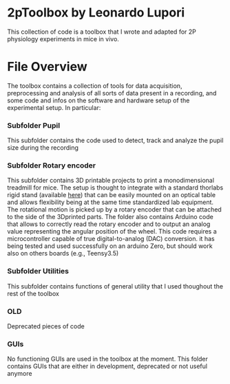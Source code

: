 # 2pToolbox by Leonardo Lupori

This collection of code is a toolbox that I wrote and adapted for 2P physiology experiments in mice in vivo.

# File Overview

The toolbox contains a collection of tools for data acquisition, preprocessing and analysis of all sorts of data present in a recording, and some code and infos on the software and hardware setup of the experimental setup. In particular:

### Subfolder Pupil
This subfolder contains the code used to detect, track and analyze the pupil size during the recording
### Subfolder Rotary encoder
This subfolder contains 3D printable projects to print a monodimensional treadmill for mice. The setup is thought to integrate with a standard thorlabs rigid stand (available [here](https://www.thorlabs.com/thorproduct.cfm?partnumber=MP150-MLSH)) that can be easily mounted on an optical table and allows flexibility being at the same time standardized lab equipment. The rotational motion is picked up by a rotary encoder that can be attached to the side of the 3Dprinted parts. 
The folder also contains Arduino code that allows to correctly read the rotary encoder and to output an analog value representing the angular position of the wheel. This code requires a microcontroller capable of true digital-to-analog (DAC) conversion. it has being tested and used successfully on an arduino Zero, but should work also on others boards (e.g., Teensy3.5)
### Subfolder Utilities
This subfolder contains functions of general utility that I used thoughout the rest of the toolbox
### OLD
Deprecated pieces of code
### GUIs
No functioning GUIs are used in the toolbox at the moment. This folder contains GUIs that are either in development, deprecated or not useful anymore
